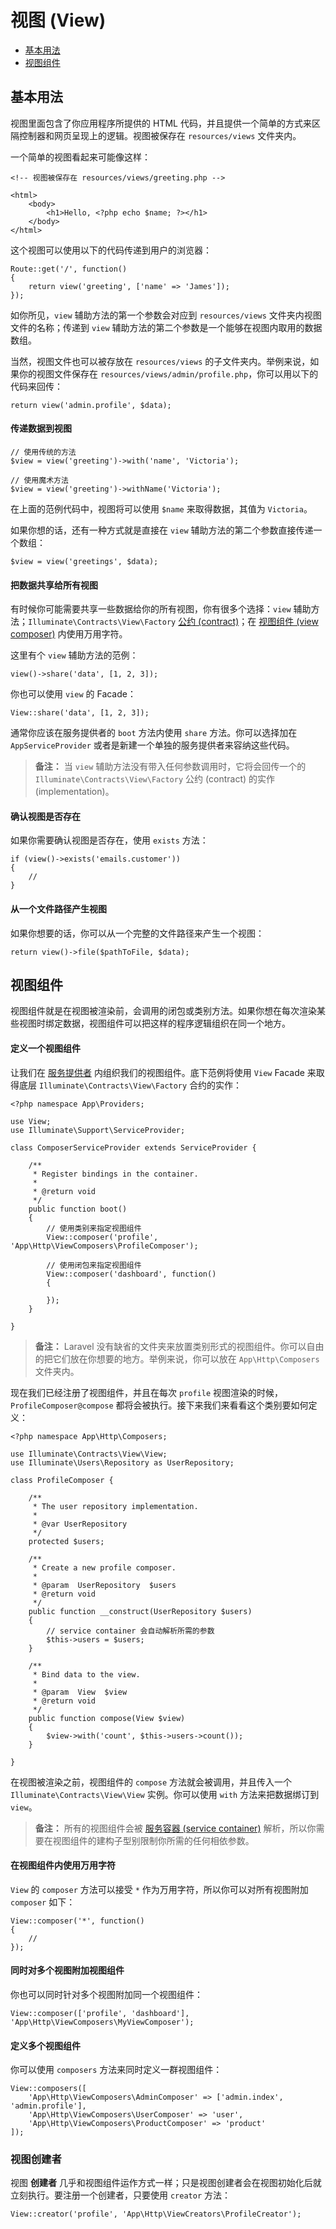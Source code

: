 # 视图 (View)

- [基本用法](#basic-usage)
- [视图组件](#view-composers)

<a name="basic-usage"></a>
## 基本用法

视图里面包含了你应用程序所提供的 HTML 代码，并且提供一个简单的方式来区隔控制器和网页呈现上的逻辑。视图被保存在 `resources/views` 文件夹内。

一个简单的视图看起来可能像这样：

	<!-- 视图被保存在 resources/views/greeting.php -->

	<html>
		<body>
			<h1>Hello, <?php echo $name; ?></h1>
		</body>
	</html>

这个视图可以使用以下的代码传递到用户的浏览器：

	Route::get('/', function()
	{
		return view('greeting', ['name' => 'James']);
	});

如你所见，`view` 辅助方法的第一个参数会对应到 `resources/views` 文件夹内视图文件的名称；传递到 `view` 辅助方法的第二个参数是一个能够在视图内取用的数据数组。

当然，视图文件也可以被存放在 `resources/views` 的子文件夹内。举例来说，如果你的视图文件保存在 `resources/views/admin/profile.php`，你可以用以下的代码来回传：

	return view('admin.profile', $data);

#### 传递数据到视图

	// 使用传统的方法
	$view = view('greeting')->with('name', 'Victoria');

	// 使用魔术方法
	$view = view('greeting')->withName('Victoria');

在上面的范例代码中，视图将可以使用 `$name` 来取得数据，其值为 `Victoria`。

如果你想的话，还有一种方式就是直接在 `view` 辅助方法的第二个参数直接传递一个数组：

	$view = view('greetings', $data);

#### 把数据共享给所有视图

有时候你可能需要共享一些数据给你的所有视图，你有很多个选择：`view` 辅助方法；`Illuminate\Contracts\View\Factory` [公约 \(contract\)](/docs/5.0/contracts)；在 [视图组件 \(view composer\)](#view-composers) 内使用万用字符。

这里有个 `view` 辅助方法的范例：

	view()->share('data', [1, 2, 3]);

你也可以使用 `view` 的 Facade：

	View::share('data', [1, 2, 3]);

通常你应该在服务提供者的 `boot` 方法内使用 `share` 方法。你可以选择加在 `AppServiceProvider` 或者是新建一个单独的服务提供者来容纳这些代码。

> **备注：** 当 `view` 辅助方法没有带入任何参数调用时，它将会回传一个的 `Illuminate\Contracts\View\Factory` 公约 (contract) 的实作 (implementation)。

#### 确认视图是否存在

如果你需要确认视图是否存在，使用 `exists` 方法：

	if (view()->exists('emails.customer'))
	{
		//
	}

#### 从一个文件路径产生视图

如果你想要的话，你可以从一个完整的文件路径来产生一个视图：

	return view()->file($pathToFile, $data);

<a name="view-composers"></a>
## 视图组件

视图组件就是在视图被渲染前，会调用的闭包或类别方法。如果你想在每次渲染某些视图时绑定数据，视图组件可以把这样的程序逻辑组织在同一个地方。

#### 定义一个视图组件

让我们在 [服务提供者](/docs/5.0/providers) 内组织我们的视图组件。底下范例将使用 `View` Facade 来取得底层 `Illuminate\Contracts\View\Factory` 合约的实作：

	<?php namespace App\Providers;

	use View;
	use Illuminate\Support\ServiceProvider;

	class ComposerServiceProvider extends ServiceProvider {

		/**
		 * Register bindings in the container.
		 *
		 * @return void
		 */
		public function boot()
		{
			// 使用类别来指定视图组件
			View::composer('profile', 'App\Http\ViewComposers\ProfileComposer');

			// 使用闭包来指定视图组件
			View::composer('dashboard', function()
			{

			});
		}

	}

> **备注：** Laravel 没有缺省的文件夹来放置类别形式的视图组件。你可以自由的把它们放在你想要的地方。举例来说，你可以放在 `App\Http\Composers` 文件夹内。

现在我们已经注册了视图组件，并且在每次 `profile` 视图渲染的时候，`ProfileComposer@compose` 都将会被执行。接下来我们来看看这个类别要如何定义：

	<?php namespace App\Http\Composers;

	use Illuminate\Contracts\View\View;
	use Illuminate\Users\Repository as UserRepository;

	class ProfileComposer {

		/**
		 * The user repository implementation.
		 *
		 * @var UserRepository
		 */
		protected $users;

		/**
		 * Create a new profile composer.
		 *
		 * @param  UserRepository  $users
		 * @return void
		 */
		public function __construct(UserRepository $users)
		{
			// service container 会自动解析所需的参数
			$this->users = $users;
		}

		/**
		 * Bind data to the view.
		 *
		 * @param  View  $view
		 * @return void
		 */
		public function compose(View $view)
		{
			$view->with('count', $this->users->count());
		}

	}

在视图被渲染之前，视图组件的 `compose` 方法就会被调用，并且传入一个 `Illuminate\Contracts\View\View` 实例。你可以使用 `with` 方法来把数据绑订到 `view`。

> **备注：** 所有的视图组件会被 [服务容器 \(service container\)](/docs/5.0/container) 解析，所以你需要在视图组件的建构子型别限制你所需的任何相依参数。

#### 在视图组件内使用万用字符

`View` 的 `composer` 方法可以接受 `*` 作为万用字符，所以你可以对所有视图附加 `composer` 如下：

	View::composer('*', function()
	{
		//
	});

#### 同时对多个视图附加视图组件

你也可以同时针对多个视图附加同一个视图组件：

	View::composer(['profile', 'dashboard'], 'App\Http\ViewComposers\MyViewComposer');

#### 定义多个视图组件

你可以使用 `composers` 方法来同时定义一群视图组件：

	View::composers([
		'App\Http\ViewComposers\AdminComposer' => ['admin.index', 'admin.profile'],
		'App\Http\ViewComposers\UserComposer' => 'user',
		'App\Http\ViewComposers\ProductComposer' => 'product'
	]);

### 视图创建者

视图 **创建者** 几乎和视图组件运作方式一样；只是视图创建者会在视图初始化后就立刻执行。要注册一个创建者，只要使用 `creator` 方法：

	View::creator('profile', 'App\Http\ViewCreators\ProfileCreator');
